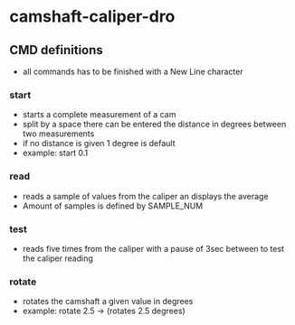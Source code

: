 # camshaft-caliper-dro

## CMD definitions
- all commands has to be finished with a New Line character

### start
- starts a complete measurement of a cam 
- split by a space there can be entered the distance in degrees between two measurements
- if no distance is given 1 degree is default 
- example: start 0.1

### read
- reads a sample of values from the caliper an displays the average 
- Amount of samples is defined by SAMPLE_NUM

### test
- reads five times from the caliper with a pause of 3sec between to test the caliper reading

### rotate
- rotates the camshaft a given value in degrees
- example: rotate 2.5 -> (rotates 2.5 degrees)